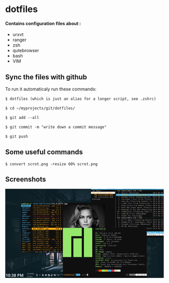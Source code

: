 # dotfiles
#### Contains configuration files about : 
- urxvt 
- ranger 
- zsh
- qutebrowser
- bash 
- VIM

## Sync the files with github
To run it automaticaly run these commands:
```
$ dotfiles (which is just an alias for a longer script, see .zshrc)
```
```
$ cd ~/myprojects/git/dotfiles/
```
```
$ git add --all
```
```
$ git commit -m "write down a commit message"
```
```
$ git push
```

## Some useful commands
```
$ convert scrot.png -resize 60% scrot.png
```

## Screenshots
![screen1](screenshots/scrot.png)
